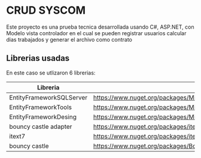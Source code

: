 # CRUD SYSCOM 

Este proyecto es una prueba tecnica desarrollada usando C#, ASP.NET, con Modelo vista controlador en el cual se pueden registrar usuarios calcular dias trabajados y generar el archivo como contrato

## Librerias usadas

En este caso se utlizaron 6 librerias:

| Libreria | Link 
|-----------|-----------
| EntityFrameworkSQLServer | https://www.nuget.org/packages/Microsoft.EntityFrameworkCore.SqlServer/9.0.2   
| EntityFrameworkTools  | https://www.nuget.org/packages/Microsoft.EntityFrameworkCore.Tools/9.0.2/   
| EntityFrameworkDesing  | https://www.nuget.org/packages/Microsoft.VisualStudio.Web.CodeGeneration.Design/9.0.0
| bouncy castle adapter | https://www.nuget.org/packages/itext7.bouncy-castle-adapter/9.1.0
| itext7  | https://www.nuget.org/packages/itext7/9.1.0
| bouncy castle | https://www.nuget.org/packages/BouncyCastle.NetCore/2.2.1
